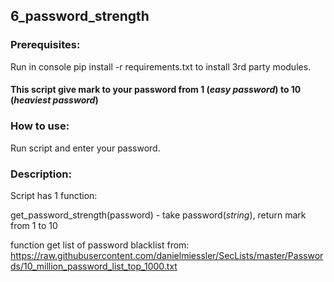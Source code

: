 ## 6_password_strength

### Prerequisites:

Run in console pip install -r requirements.txt to install 3rd party modules.

#### This script give mark to your password from 1 (*easy password*) to 10 (*heaviest password*)

### How to use:

Run script and enter your password.

### Description:
Script has 1 function:

get_password_strength(password) - take password(*string*), return mark from 1 to 10

function get list of password blacklist from: https://raw.githubusercontent.com/danielmiessler/SecLists/master/Passwords/10_million_password_list_top_1000.txt
